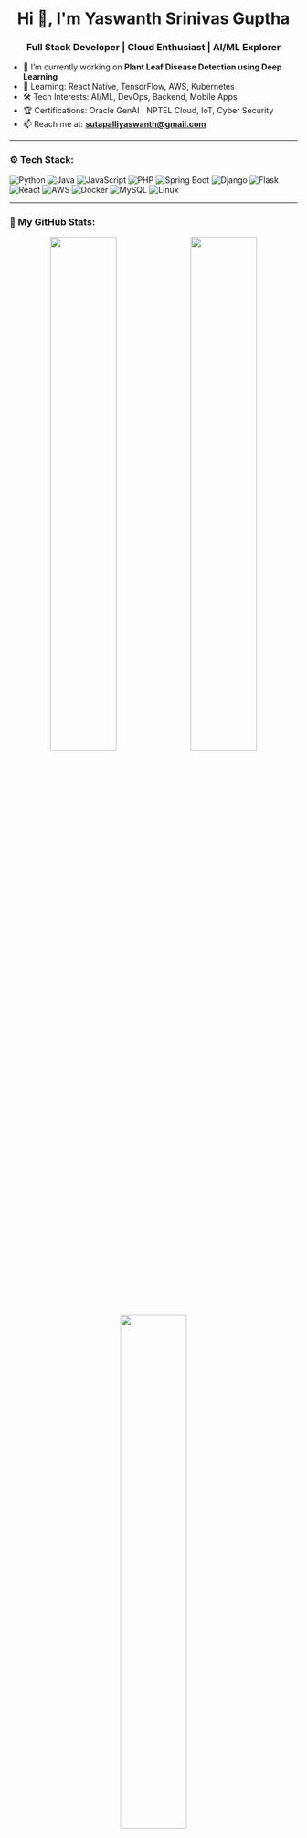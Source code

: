 <h1 align="center">Hi 👋, I'm Yaswanth Srinivas Guptha</h1>
<h3 align="center">Full Stack Developer | Cloud Enthusiast | AI/ML Explorer</h3>

- 🔭 I’m currently working on **Plant Leaf Disease Detection using Deep Learning**
- 🌱 Learning: React Native, TensorFlow, AWS, Kubernetes
- 🛠️ Tech Interests: AI/ML, DevOps, Backend, Mobile Apps
- 🏆 Certifications: Oracle GenAI | NPTEL Cloud, IoT, Cyber Security
- 📫 Reach me at: **sutapalliyaswanth@gmail.com**

---

### ⚙️ Tech Stack:
![Python](https://img.shields.io/badge/Python-3670A0?style=for-the-badge&logo=python&logoColor=ffdd54)
![Java](https://img.shields.io/badge/Java-ED8B00?style=for-the-badge&logo=java&logoColor=white)
![JavaScript](https://img.shields.io/badge/JavaScript-F7DF1E?style=for-the-badge&logo=javascript&logoColor=black)
![PHP](https://img.shields.io/badge/PHP-777BB4?style=for-the-badge&logo=php&logoColor=white)
![Spring Boot](https://img.shields.io/badge/Spring_Boot-6DB33F?style=for-the-badge&logo=spring-boot&logoColor=white)
![Django](https://img.shields.io/badge/Django-092E20?style=for-the-badge&logo=django&logoColor=white)
![Flask](https://img.shields.io/badge/Flask-000000?style=for-the-badge&logo=flask&logoColor=white)
![React](https://img.shields.io/badge/React-20232A?style=for-the-badge&logo=react&logoColor=61DAFB)
![AWS](https://img.shields.io/badge/AWS-FF9900?style=for-the-badge&logo=amazonaws&logoColor=white)
![Docker](https://img.shields.io/badge/Docker-2496ED?style=for-the-badge&logo=docker&logoColor=white)
![MySQL](https://img.shields.io/badge/MySQL-005C84?style=for-the-badge&logo=mysql&logoColor=white)
![Linux](https://img.shields.io/badge/Linux-FCC624?style=for-the-badge&logo=linux&logoColor=black)

---

### 🚀 My GitHub Stats:
<p align="center">
  <img src="https://github-readme-stats.vercel.app/api?username=suthapalliyaswanth&show_icons=true&theme=radical" width="48%" />
  <img src="https://github-readme-streak-stats.herokuapp.com/?user=suthapalliyaswanth&theme=radical" width="48%" />
</p>

<p align="center">
  <img src="https://github-readme-stats.vercel.app/api/top-langs/?username=suthapalliyaswanth&layout=compact&theme=radical" width="48%" />
</p>

---

### 🏆 GitHub Trophies:
<p align="center">
  <img src="https://github-profile-trophy.vercel.app/?username=suthapalliyaswanth&theme=gruvbox&margin-w=10&column=7" />
</p>

---

### 🔗 Let's Connect:
<p align="left">
  <a href="https://www.linkedin.com/in/suthapalli-yaswanth-srinivas-guptha-381042290/" target="_blank">
    <img src="https://img.shields.io/badge/LinkedIn-0077B5?style=for-the-badge&logo=linkedin&logoColor=white"/>
  </a>
  <a href="mailto:sutapalliyaswanth@gmail.com">
    <img src="https://img.shields.io/badge/Gmail-D14836?style=for-the-badge&logo=gmail&logoColor=white"/>
  </a>
</p>
